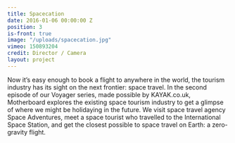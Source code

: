 ```yaml
---
title: Spacecation
date: 2016-01-06 00:00:00 Z
position: 3
is-front: true
image: "/uploads/spacecation.jpg"
vimeo: 150893204
credit: Director / Camera
layout: project
---
```


Now it’s easy enough to book a flight to anywhere in the world, the tourism industry has its sight on the next frontier: space travel. In the second episode of our Voyager series, made possible by KAYAK.co.uk, Motherboard explores the existing space tourism industry to get a glimpse of where we might be holidaying in the future. We visit space travel agency Space Adventures, meet a space tourist who travelled to the International Space Station, and get the closest possible to space travel on Earth: a zero-gravity flight.
